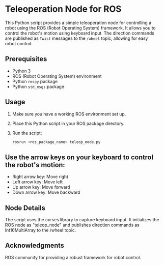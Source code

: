 # Teleoperation Node for ROS

This Python script provides a simple teleoperation node for controlling a robot using the ROS (Robot Operating System) framework. It allows you to control the robot's motion using keyboard input. The direction commands are published as `Twist` messages to the `/wheel` topic, allowing for easy robot control.

## Prerequisites

- Python 3
- ROS (Robot Operating System) environment
- Python `rospy` package
- Python `std_msgs` package

## Usage

1. Make sure you have a working ROS environment set up.

2. Place this Python script in your ROS package directory.

3. Run the script:

   ```bash
   rosrun <ros_package_name> teleop_node.py
   ```

## Use the arrow keys on your keyboard to control the robot's motion:
- Right arrow key: Move right
- Left arrow key: Move left
- Up arrow key: Move forward
- Down arrow key: Move backward

## Node Details
The script uses the curses library to capture keyboard input.
It initializes the ROS node as "teleop_node" and publishes direction commands as Int16MultiArray to the /wheel topic.

## Acknowledgments
ROS community for providing a robust framework for robot control.
